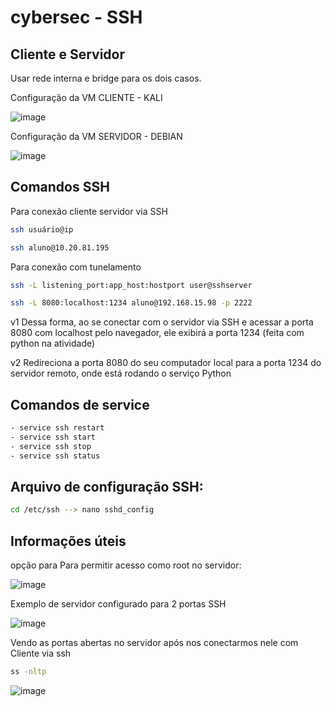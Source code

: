# cybersec - SSH


## Cliente e Servidor

Usar rede interna e bridge para os dois casos.

Configuração da VM CLIENTE - KALI 

![image](https://github.com/user-attachments/assets/c7a560f3-acab-4371-bf23-a59b085c2979)

Configuração da VM SERVIDOR - DEBIAN

![image](https://github.com/user-attachments/assets/57883272-84a4-44d6-a794-6c6b070beef1)

## Comandos SSH

Para conexão cliente servidor via SSH
```bash
ssh usuário@ip 

ssh aluno@10.20.81.195
```

Para conexão com tunelamento 
```bash
ssh -L listening_port:app_host:hostport user@sshserver 

ssh -L 8080:localhost:1234 aluno@192.168.15.98 -p 2222
```
v1 Dessa forma, ao se conectar com o servidor via SSH e acessar a porta 8080 com localhost pelo navegador, ele exibirá a porta 1234 (feita com python na atividade)

v2 Redireciona a porta 8080 do seu computador local para a porta 1234 do servidor remoto, onde está rodando o serviço Python

## Comandos de service
```bash
- service ssh restart
- service ssh start
- service ssh stop
- service ssh status
```

## Arquivo de configuração SSH:

```bash
cd /etc/ssh --> nano sshd_config
```

## Informações úteis

opção para Para permitir acesso como root no servidor:

![image](https://github.com/user-attachments/assets/da6386f8-fda0-4763-b4ba-c225e662cc46)

Exemplo de servidor configurado para 2 portas SSH

![image](https://github.com/user-attachments/assets/95f84f37-c102-47de-aebc-9c35c9b9ac9d)

Vendo as portas abertas no servidor após nos conectarmos nele com Cliente via ssh 

```bash
ss -nltp
```

![image](https://github.com/user-attachments/assets/60570660-62d1-4c15-99e6-30b2ffcae52e)





